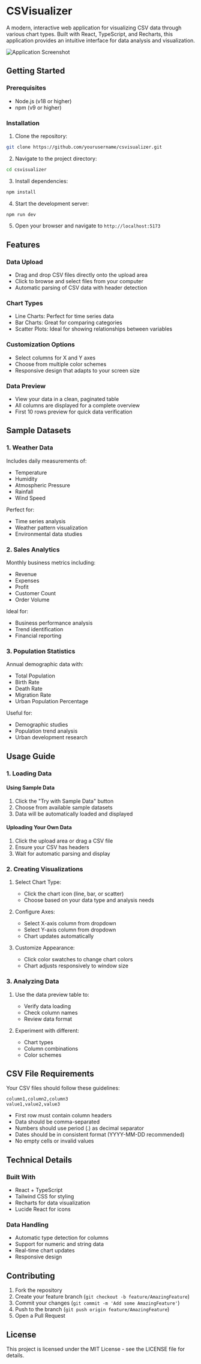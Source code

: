 # CSVisualizer

A modern, interactive web application for visualizing CSV data through various chart types. Built with React, TypeScript, and Recharts, this application provides an intuitive interface for data analysis and visualization.

![Application Screenshot](https://images.unsplash.com/photo-1460925895917-afdab827c52f?auto=format&fit=crop&q=80&w=2000)

## Getting Started

### Prerequisites

- Node.js (v18 or higher)
- npm (v9 or higher)

### Installation

1. Clone the repository:
```bash
git clone https://github.com/yourusername/csvisualizer.git
```

2. Navigate to the project directory:
```bash
cd csvisualizer
```

3. Install dependencies:
```bash
npm install
```

4. Start the development server:
```bash
npm run dev
```

5. Open your browser and navigate to `http://localhost:5173`

## Features

### Data Upload
- Drag and drop CSV files directly onto the upload area
- Click to browse and select files from your computer
- Automatic parsing of CSV data with header detection

### Chart Types
- Line Charts: Perfect for time series data
- Bar Charts: Great for comparing categories
- Scatter Plots: Ideal for showing relationships between variables

### Customization Options
- Select columns for X and Y axes
- Choose from multiple color schemes
- Responsive design that adapts to your screen size

### Data Preview
- View your data in a clean, paginated table
- All columns are displayed for a complete overview
- First 10 rows preview for quick data verification

## Sample Datasets

### 1. Weather Data
Includes daily measurements of:
- Temperature
- Humidity
- Atmospheric Pressure
- Rainfall
- Wind Speed

Perfect for:
- Time series analysis
- Weather pattern visualization
- Environmental data studies

### 2. Sales Analytics
Monthly business metrics including:
- Revenue
- Expenses
- Profit
- Customer Count
- Order Volume

Ideal for:
- Business performance analysis
- Trend identification
- Financial reporting

### 3. Population Statistics
Annual demographic data with:
- Total Population
- Birth Rate
- Death Rate
- Migration Rate
- Urban Population Percentage

Useful for:
- Demographic studies
- Population trend analysis
- Urban development research

## Usage Guide

### 1. Loading Data

#### Using Sample Data
1. Click the "Try with Sample Data" button
2. Choose from available sample datasets
3. Data will be automatically loaded and displayed

#### Uploading Your Own Data
1. Click the upload area or drag a CSV file
2. Ensure your CSV has headers
3. Wait for automatic parsing and display

### 2. Creating Visualizations

1. Select Chart Type:
   - Click the chart icon (line, bar, or scatter)
   - Choose based on your data type and analysis needs

2. Configure Axes:
   - Select X-axis column from dropdown
   - Select Y-axis column from dropdown
   - Chart updates automatically

3. Customize Appearance:
   - Click color swatches to change chart colors
   - Chart adjusts responsively to window size

### 3. Analyzing Data

1. Use the data preview table to:
   - Verify data loading
   - Check column names
   - Review data format

2. Experiment with different:
   - Chart types
   - Column combinations
   - Color schemes

## CSV File Requirements

Your CSV files should follow these guidelines:

```csv
column1,column2,column3
value1,value2,value3
```

- First row must contain column headers
- Data should be comma-separated
- Numbers should use period (.) as decimal separator
- Dates should be in consistent format (YYYY-MM-DD recommended)
- No empty cells or invalid values

## Technical Details

### Built With
- React + TypeScript
- Tailwind CSS for styling
- Recharts for data visualization
- Lucide React for icons

### Data Handling
- Automatic type detection for columns
- Support for numeric and string data
- Real-time chart updates
- Responsive design

## Contributing

1. Fork the repository
2. Create your feature branch (`git checkout -b feature/AmazingFeature`)
3. Commit your changes (`git commit -m 'Add some AmazingFeature'`)
4. Push to the branch (`git push origin feature/AmazingFeature`)
5. Open a Pull Request

## License

This project is licensed under the MIT License - see the LICENSE file for details.